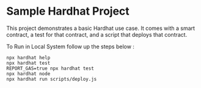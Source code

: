 # Sample Hardhat Project

This project demonstrates a basic Hardhat use case. It comes with a smart contract, a test for that contract, and a script that deploys that contract.

To Run in Local System follow up the steps below :

```shell
npx hardhat help
npx hardhat test
REPORT_GAS=true npx hardhat test
npx hardhat node
npx hardhat run scripts/deploy.js
```

